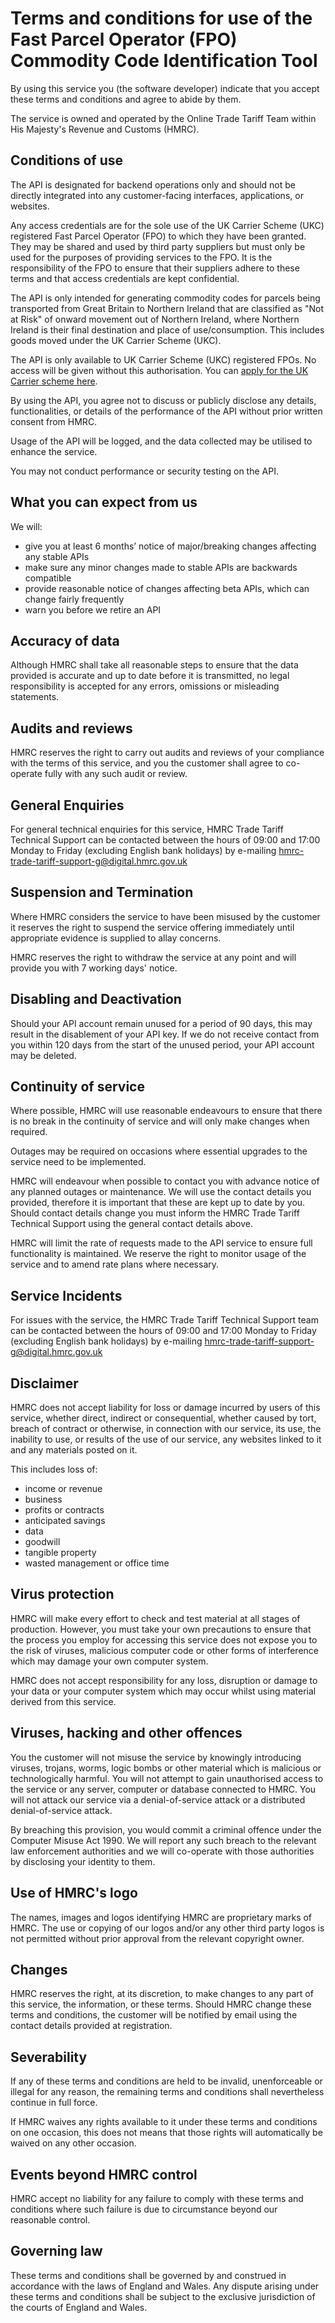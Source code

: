 # Terms and conditions for use of the Fast Parcel Operator (FPO) Commodity Code Identification Tool
By using this service you (the software developer) indicate that you accept these terms and conditions and agree to abide by them.

The service is owned and operated by the Online Trade Tariff Team within His Majesty's Revenue and Customs (HMRC).

## Conditions of use
The API is designated for backend operations only and should not be directly integrated into any customer-facing interfaces, applications, or websites.

Any access credentials are for the sole use of the UK Carrier Scheme (UKC) registered Fast Parcel Operator (FPO) to which they have been granted. They may be shared and used by third party suppliers but must only be used for the purposes of providing services to the FPO. It is the responsibility of the FPO to ensure that their suppliers adhere to these terms and that access credentials are kept confidential.

The API is only intended for generating commodity codes for parcels being transported from Great Britain to Northern Ireland that are classified as "Not at Risk" of onward movement out of Northern Ireland, where Northern Ireland is their final destination and place of use/consumption. This includes goods moved under the UK Carrier Scheme (UKC).

The API is only available to UK Carrier Scheme (UKC) registered FPOs. No access will be given without this authorisation. You can [apply for the UK Carrier scheme here](https://www.gov.uk/guidance/apply-for-the-uk-carrier-scheme).

By using the API, you agree not to discuss or publicly disclose any details, functionalities, or details of the performance of the API without prior written consent from HMRC.

Usage of the API will be logged, and the data collected may be utilised to enhance the service.

You may not conduct performance or security testing on the API.

## What you can expect from us
We will:

- give you at least 6 months’ notice of major/breaking changes affecting any stable APIs
- make sure any minor changes made to stable APIs are backwards compatible
- provide reasonable notice of changes affecting beta APIs, which can change fairly frequently
- warn you before we retire an API

## Accuracy of data
Although HMRC shall take all reasonable steps to ensure that the data provided is accurate and up to date before it is transmitted, no legal responsibility is accepted for any errors, omissions or misleading statements.

## Audits and reviews
HMRC reserves the right to carry out audits and reviews of your compliance with the terms of this service, and you the customer shall agree to co-operate fully with any such audit or review.

## General Enquiries
For general technical enquiries for this service, HMRC Trade Tariff Technical Support can be contacted between the hours of 09:00 and 17:00 Monday to Friday (excluding English bank holidays) by e-mailing [hmrc-trade-tariff-support-g@digital.hmrc.gov.uk](mailto:hmrc-trade-tariff-support-g@digital.hmrc.gov.uk)

## Suspension and Termination
Where HMRC considers the service to have been misused by the customer it reserves the right to suspend the service offering immediately until appropriate evidence is supplied to allay concerns.

HMRC reserves the right to withdraw the service at any point and will provide you with 7 working days' notice.

## Disabling and Deactivation
Should your API account remain unused for a period of 90 days, this may result in the disablement of your API key. If we do not receive contact from you within 120 days from the start of the unused period, your API account may be deleted.

## Continuity of service
Where possible, HMRC will use reasonable endeavours to ensure that there is no break in the continuity of service and will only make changes when required.

Outages may be required on occasions where essential upgrades to the service need to be implemented.

HMRC will endeavour when possible to contact you with advance notice of any planned outages or maintenance. We will use the contact details you provided, therefore it is important that these are kept up to date by you. Should contact details change you must inform the HMRC Trade Tariff Technical Support using the general contact details above.

HMRC will limit the rate of requests made to the API service to ensure full functionality is maintained. We reserve the right to monitor usage of the service and to amend rate plans where necessary.

## Service Incidents
For issues with the service, the HMRC Trade Tariff Technical Support team can be contacted between the hours of 09:00 and 17:00 Monday to Friday (excluding English bank holidays) by e-mailing [hmrc-trade-tariff-support-g@digital.hmrc.gov.uk](mailto:hmrc-trade-tariff-support-g@digital.hmrc.gov.uk)

## Disclaimer
HMRC does not accept liability for loss or damage incurred by users of this service, whether direct, indirect or consequential, whether caused by tort, breach of contract or otherwise, in connection with our service, its use, the inability to use, or results of the use of our service, any websites linked to it and any materials posted on it.

This includes loss of:

- income or revenue
- business
- profits or contracts
- anticipated savings
- data
- goodwill
- tangible property
- wasted management or office time

## Virus protection
HMRC will make every effort to check and test material at all stages of production. However, you must take your own precautions to ensure that the process you employ for accessing this service does not expose you to the risk of viruses, malicious computer code or other forms of interference which may damage your own computer system.

HMRC does not accept responsibility for any loss, disruption or damage to your data or your computer system which may occur whilst using material derived from this service.

## Viruses, hacking and other offences
You the customer will not misuse the service by knowingly introducing viruses, trojans, worms, logic bombs or other material which is malicious or technologically harmful. You will not attempt to gain unauthorised access to the service or any server, computer or database connected to HMRC. You will not attack our service via a denial-of-service attack or a distributed denial-of-service attack.

By breaching this provision, you would commit a criminal offence under the Computer Misuse Act 1990. We will report any such breach to the relevant law enforcement authorities and we will co-operate with those authorities by disclosing your identity to them.

## Use of HMRC's logo
The names, images and logos identifying HMRC are proprietary marks of HMRC. The use or copying of our logos and/or any other third party logos is not permitted without prior approval from the relevant copyright owner.

## Changes
HMRC reserves the right, at its discretion, to make changes to any part of this service, the information, or these terms. Should HMRC change these terms and conditions, the customer will be notified by email using the contact details provided at registration.

## Severability
If any of these terms and conditions are held to be invalid, unenforceable or illegal for any reason, the remaining terms and conditions shall nevertheless continue in full force.

If HMRC waives any rights available to it under these terms and conditions on one occasion, this does not means that those rights will automatically be waived on any other occasion.

## Events beyond HMRC control
HMRC accept no liability for any failure to comply with these terms and conditions where such failure is due to circumstance beyond our reasonable control.

## Governing law
These terms and conditions shall be governed by and construed in accordance with the laws of England and Wales. Any dispute arising under these terms and conditions shall be subject to the exclusive jurisdiction of the courts of England and Wales.
